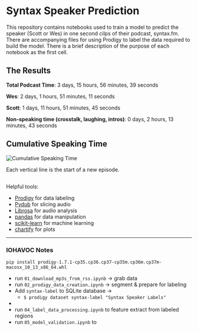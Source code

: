 # Syntax Speaker Prediction

This repository contains notebooks used to train a model to predict the speaker (Scott or Wes) in one second cilps of their podcast, syntax.fm. There are accompanying files for using Prodigy to label the data required to build the model. There is a brief description of the purpose of each notebook as the first cell.


## The Results

**Total Podcast Time**: 3 days, 15 hours, 56 minutes, 39 seconds

**Wes**: 2 days, 1 hours, 51 minutes, 11 seconds

**Scott**: 1 days, 11 hours, 51 minutes, 45 seconds

**Non-speaking time (crosstalk, laughing, intros)**: 0 days, 2 hours, 13 minutes, 43 seconds

## Cumulative Speaking Time

![Cumulative Speaking Time](https://raw.githubusercontent.com/pmbaumgartner/syntax-speaker-prediction/master/speaking_time.png)

Each vertical line is the start of a new episode.

##

Helpful tools:

- [Prodigy](https://prodi.gy/) for data labeling
- [Pydub](http://pydub.com/) for slicing audio
- [Librosa](https://librosa.github.io/librosa/) for audio analysis
- [pandas](https://pandas.pydata.org/) for data manipulation
- [scikit-learn](https://scikit-learn.org/stable/index.html) for machine learning
- [chartify](https://github.com/spotify/chartify/) for plots


---
### IOHAVOC Notes 

`pip install prodigy-1.7.1-cp35.cp36.cp37-cp35m.cp36m.cp37m-macosx_10_13_x86_64.whl`


 - run `01_download_mp3s_from_rss.ipynb` &rarr; grab data
 - run `02_prodigy_data_creation.ipynb` &rarr; segment & prepare for labeling
 - Add `syntax-label` to SQLite database &rarr;
    - `$ prodigy dataset syntax-label "Syntax Speaker Labels"` 
 - 
 - run `04_label_data_processing.ipynb` to feature extract from labeled regions
 - run `05_model_validation.ipynb` to